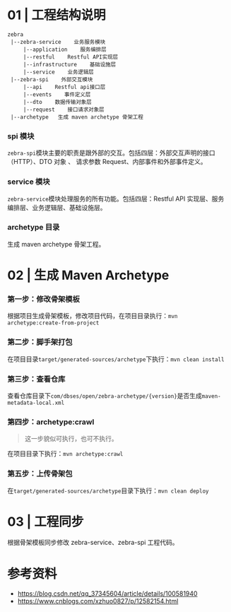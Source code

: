 # 01 | 工程结构说明

```
zebra
 |--zebra-service    业务服务模块
     |--application    服务编排层
     |--restful    Restful API实现层
     |--infrastructure    基础设施层
     |--service    业务逻辑层
 |--zebra-spi    外部交互模块
     |--api    Restful api接口层
     |--events    事件定义层
     |--dto    数据传输对象层
     |--request    接口请求对象层
 |--archetype   生成 maven archetype 骨架工程
```

### spi 模块

`zebra-spi`模块主要的职责是跟外部的交互。包括四层：外部交互声明的接口（HTTP）、DTO 对象 、 请求参数 Request、内部事件和外部事件定义。

### service 模块

`zebra-service`模块处理服务的所有功能。包括四层：Restful API 实现层、服务编排层、业务逻辑层、基础设施层。

### archetype 目录

生成 maven archetype 骨架工程。

# 02 | 生成 Maven Archetype

### 第一步：修改骨架模板

根据项目生成骨架模板，修改项目代码，在项目目录执行：`mvn archetype:create-from-project`

### 第二步：脚手架打包

在项目目录`target/generated-sources/archetype`下执行：`mvn clean install`

### 第三步：查看仓库

查看仓库目录下`com/dbses/open/zebra-archetype/{version}`是否生成`maven-metadata-local.xml`

### 第四步：archetype:crawl

> 这一步貌似可执行，也可不执行。

在项目目录下执行：`mvn archetype:crawl`

### 第五步：上传骨架包

在`target/generated-sources/archetype`目录下执行：`mvn clean deploy`

# 03 | 工程同步

根据骨架模板同步修改 zebra-service、zebra-spi 工程代码。

# 参考资料

- https://blog.csdn.net/qq_37345604/article/details/100581940
- https://www.cnblogs.com/xzhuo0827/p/12582154.html